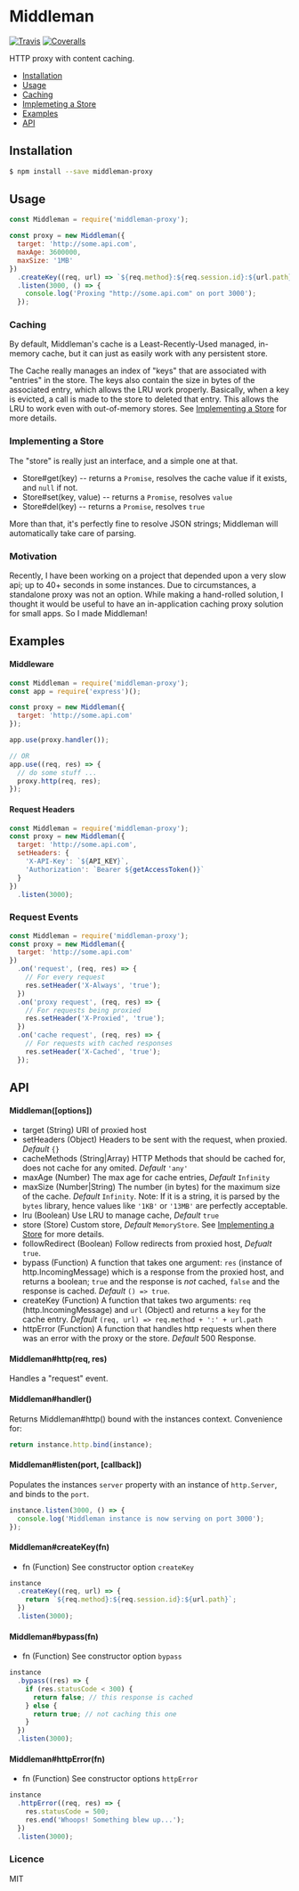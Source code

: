 # Middleman
  [![Travis][travis-image]][travis-url]
  [![Coveralls][coveralls-image]][coveralls-url]

HTTP proxy with content caching.
* [Installation](#installation)
* [Usage](#usage)
* [Caching](#caching)
* [Implemeting a Store](#implementing-a-store)
* [Examples](#examples)
* [API](#api)

## Installation
```sh
$ npm install --save middleman-proxy
```
## Usage
```js
const Middleman = require('middleman-proxy');

const proxy = new Middleman({
  target: 'http://some.api.com',
  maxAge: 3600000,
  maxSize: '1MB'
})
  .createKey((req, url) => `${req.method}:${req.session.id}:${url.path}`)
  .listen(3000, () => {
    console.log('Proxing "http://some.api.com" on port 3000');
  });
```

### Caching
By default, Middleman's cache is a Least-Recently-Used managed, in-memory cache,
but it can just as easily work with any persistent store.

The Cache really manages an index of "keys" that are associated with "entries" in the
store. The keys also contain the size in bytes of the associated entry, which allows
the LRU work properly. Basically, when a key is evicted, a call is
made to the store to deleted that entry. This allows the LRU to work even with
out-of-memory stores. See [Implementing a Store](#implementing-a-store) for more
details.

### Implementing a Store
The "store" is really just an interface, and a simple one at that.
* Store#get(key)
  -- returns a `Promise`, resolves the cache value if it exists, and `null` if not.
* Store#set(key, value)
  -- returns a `Promise`, resolves `value`
* Store#del(key)
  -- returns a `Promise`, resolves `true`

More than that, it's perfectly fine to resolve JSON strings; Middleman will
automatically take care of parsing.

### Motivation
Recently, I have been working on a project that depended upon a very
slow api; up to 40+ seconds in some instances. Due to circumstances, a standalone
proxy was not an option. While making a hand-rolled solution, I thought it would be useful to have an in-application caching proxy solution for small apps. So I made Middleman!

## Examples

#### Middleware
```js
const Middleman = require('middleman-proxy');
const app = require('express')();

const proxy = new Middleman({
  target: 'http://some.api.com'
});

app.use(proxy.handler());

// OR
app.use((req, res) => {
  // do some stuff ...
  proxy.http(req, res);  
});
```

#### Request Headers
```js
const Middleman = require('middleman-proxy');
const proxy = new Middleman({
  target: 'http://some.api.com',
  setHeaders: {
    'X-API-Key': `${API_KEY}`,
    'Authorization': `Bearer ${getAccessToken()}`
  }
})
  .listen(3000);
```

### Request Events
```js
const Middleman = require('middleman-proxy');
const proxy = new Middleman({
  target: 'http://some.api.com'
})
  .on('request', (req, res) => {
    // For every request
    res.setHeader('X-Always', 'true');
  })
  .on('proxy request', (req, res) => {
    // For requests being proxied
    res.setHeader('X-Proxied', 'true');
  })
  .on('cache request', (req, res) => {
    // For requests with cached responses
    res.setHeader('X-Cached', 'true');
  });
```

## API
#### Middleman([options])
* target (String) URI of proxied host
* setHeaders (Object) Headers to be sent with the request, when proxied. *Default* `{}`
* cacheMethods (String|Array<String>) HTTP Methods that should be cached for,
  does not cache for any omited. *Default* `'any'`
* maxAge (Number) The max age for cache entries, *Default* `Infinity`
* maxSize (Number|String) The number (in bytes) for the maximum size of the cache.
  *Default* `Infinity`. Note: If it is a string, it is parsed by the `bytes` library, hence
  values like `'1KB'` or `'13MB'` are perfectly acceptable.
* lru (Boolean) Use LRU to manage cache, *Default* `true`
* store (Store) Custom store, *Default* `MemoryStore`. See
 [Implementing a Store](#implementing-a-store) for more details.
* followRedirect (Boolean) Follow redirects from proxied host, *Defualt* `true`.
* bypass (Function) A function that takes one argument: `res` (instance of http.IncomingMessage)
  which is a response from the proxied host, and returns a boolean; `true` and the response is
  *not* cached, `false` and the response is cached. *Default* `() => true`.
* createKey (Function) A function that takes two arguments: `req` (http.IncomingMessage)
  and `url` (Object) and returns a `key` for the cache entry. *Default*
  `(req, url) => req.method + ':' + url.path`
* httpError (Function) A function that handles http requests when there was an error
  with the proxy or the store. *Default* 500 Response.

#### Middleman#http(req, res)
Handles a "request" event.

#### Middleman#handler()
Returns Middleman#http() bound with the instances context. Convenience for:
```js
return instance.http.bind(instance);
```

#### Middleman#listen(port, [callback])
Populates the instances `server` property with an instance of `http.Server`, and
binds to the `port`.
```js
instance.listen(3000, () => {
  console.log('Middleman instance is now serving on port 3000');
});
```

#### Middleman#createKey(fn)
* fn (Function) See constructor option `createKey`
```js
instance
  .createKey((req, url) => {
    return `${req.method}:${req.session.id}:${url.path}`;
  })
  .listen(3000);
```

#### Middleman#bypass(fn)
* fn (Function) See constructor option `bypass`
```js
instance
  .bypass((res) => {
    if (res.statusCode < 300) {
      return false; // this response is cached
    } else {
      return true; // not caching this one
    }
  })
  .listen(3000);
```

#### Middleman#httpError(fn)
* fn (Function) See constructor options `httpError`
```js
instance
  .httpError((req, res) => {
    res.statusCode = 500;
    res.end('Whoops! Something blew up...');
  })
  .listen(3000);
```

### Licence

MIT

[travis-image]: https://travis-ci.org/Nindaff/middleman.svg?branch=master
[travis-url]: https://travis-ci.org/Nindaff/middleman
[coveralls-image]: https://coveralls.io/repos/Nindaff/middleman/badge.svg?branch=master&service=github
[coveralls-url]: https://coveralls.io/github/Nindaff/middleman?branch=master
